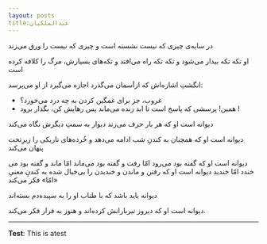 ```yaml
---
layout: posts
title:عبدالملکیان
---
```



در سایه­‌ی چیزی که نیست
نشسته است و چیزی که نیست را
ورق می‌­زند

او تکه­ تکه بیدار می‌­شود
و تکه­ تکه راه می­‌افتد
و تکه‌­های بسیارش، مرگ را کلافه کرده است

انگشتِ اشاره‌اش که ازآسمان می‌­گذرد
اجازه می­‌گیرد
از او می­‌پرسد:
- غروب، جز برای غمگین کردن
به چه درد می‌­خورد؟
- همین! پرسشی که پاسخ است
تا ابد زنده می­‌ماند
پس رهایش کن، بگذار برود !

دیوانه است او
که هر بار حرف می‌­زند
دیوار به سمتِ دیگرش نگاه می­‌کند

دیوانه است او
که همچنان به کندنِ شب ادامه می‌­دهد
و خُرده­‌های تاریکی را
زیرِتخت پنهان می‌­کند

دیوانه است او
که گفته بود می­‌رود
امّا رفت
و گفته بود می­‌ماند
امّا ماند
و گفته بود می­‌خندد
امّا خندید
دیوانه است او
که رفتن و ماندن و خندیدن را بی‌­خیال شده
به کندنِ معنیِ «امّا» فکر می­‌کند

دیوانه باید باشد
که با طناب
او را به سپیده‌­دم بسته‌­اند

دیوانه است او
که دیروز تیربارانش کرده‌­اند و
هنوز به فرار فکر می‌­کند.



---
**Test**: This is atest
